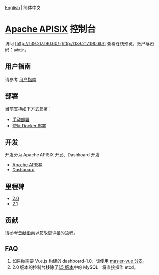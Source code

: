 <!--
#
# Licensed to the Apache Software Foundation (ASF) under one or more
# contributor license agreements.  See the NOTICE file distributed with
# this work for additional information regarding copyright ownership.
# The ASF licenses this file to You under the Apache License, Version 2.0
# (the "License"); you may not use this file except in compliance with
# the License.  You may obtain a copy of the License at
#
#     http://www.apache.org/licenses/LICENSE-2.0
#
# Unless required by applicable law or agreed to in writing, software
# distributed under the License is distributed on an "AS IS" BASIS,
# WITHOUT WARRANTIES OR CONDITIONS OF ANY KIND, either express or implied.
# See the License for the specific language governing permissions and
# limitations under the License.
#
-->

[English](./README.md) | 简体中文

# [Apache APISIX](https://github.com/apache/apisix) 控制台

访问 [http://139.217.190.60/](http://139.217.190.60/) 查看在线预览，账户与密码：`admin`。

## 用户指南

请参考 [用户指南](./docs/USER_GUIDE.zh-CN.md)

## 部署

当前支持如下方式部署：

- [手动部署](./docs/deploy.zh-CN.md)
- [使用 Docker 部署](./compose/README.md)

## 开发

开发分为 Apache APISIX 开发、Dashboard 开发

- [Apache APISIX](https://github.com/apache/apisix)
- [Dashboard](./docs/develop.zh-CN.md)

## 里程碑

- [2.0](https://github.com/apache/apisix-dashboard/milestone/4)
- [2.1](https://github.com/apache/apisix-dashboard/milestone/5)

## 贡献

请参考[贡献指南](./CONTRIBUTING.md)以获取更详细的流程。

## FAQ

1. 如果你需要 Vue.js 构建的 dashboard-1.0，请使用 [master-vue 分支](https://github.com/apache/apisix-dashboard/tree/master-vue)。
2. 2.0 版本的控制台移除了[1.5 版本](https://github.com/apache/apisix-dashboard/tree/backup-1.5-latest)中的 MySQL，将直接操作 etcd。
